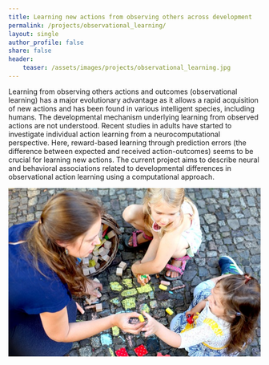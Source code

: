 ```yaml
---
title: Learning new actions from observing others across development
permalink: /projects/observational_learning/
layout: single
author_profile: false
share: false
header:
    teaser: /assets/images/projects/observational_learning.jpg
---
```


Learning from observing others actions and outcomes (observational learning) has a major evolutionary advantage as it allows a rapid acquisition of new actions and has been found in various intelligent species, including humans. The developmental mechanism underlying learning from observed actions are not understood. Recent studies in adults have started to investigate individual action learning from a neurocomputational perspective. Here, reward-based learning through prediction errors (the difference between expected and received action-outcomes) seems to be crucial for learning new actions. The current project aims to describe neural and behavioral associations related to developmental differences in observational action learning using a computational approach. 


<img src="../../assets/images/projects/observational_learning.jpg" alt="some text">
